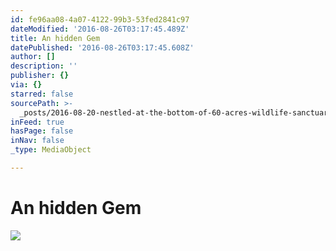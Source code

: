 ```yaml
---
id: fe96aa08-4a07-4122-99b3-53fed2841c97
dateModified: '2016-08-26T03:17:45.489Z'
title: An hidden Gem
datePublished: '2016-08-26T03:17:45.608Z'
author: []
description: ''
publisher: {}
via: {}
starred: false
sourcePath: >-
  _posts/2016-08-20-nestled-at-the-bottom-of-60-acres-wildlife-sanctuary-and-jun.md
inFeed: true
hasPage: false
inNav: false
_type: MediaObject

---
```

# An hidden Gem
![](https://the-grid-user-content.s3-us-west-2.amazonaws.com/1b1416bb-b194-4f43-94dc-bf7399a16b5a.jpg)